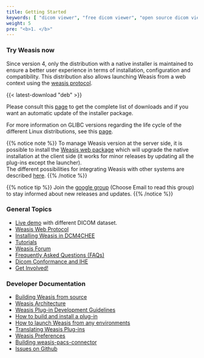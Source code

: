 ```yaml
---
title: Getting Started
keywords: [ "dicom viewer", "free dicom viewer", "open source dicom viewer", "weasis dicom viewer",  "multi-platform dicom viewer", "dicom", "pacs", "pacs viewer", "clinical viewer", "radiological viewer", "linux dicom viewer",  "mac dicom viewer" ]
weight: 5
pre: "<b>1. </b>"
---
```


### Try Weasis now

Since version 4, only the distribution with a native installer is maintained to ensure a better user experience in terms of installation, configuration and compatibility. This distribution also allows launching Weasis from a web context using the [weasis protocol](weasis-protocol).

{{< latest-download "deb" >}}

Please consult this [page](download-dicom-viewer) to get the complete list of downloads and if you want an automatic update of the installer package.<br>

For more information on GLIBC versions regarding the life cycle of the different Linux distributions, see this [page](https://gist.github.com/wagenet/35adca1a032cec2999d47b6c40aa45b1#file-glibc-md).

{{% notice note %}}
To manage Weasis version at the server side, it is possible to install the [Weasis web package](https://github.com/nroduit/weasis-pacs-connector#installation) which will upgrade the native installation at the client side (it works for minor releases by updating all the plug-ins except the launcher).<br>
The different possibilities for integrating Weasis with other systems are described [here](../basics/customize/integration).
{{% /notice %}}

{{% notice tip %}}
Join the [google group](http://groups.google.com/forum/#!forum/weasis) (Choose Email to read this group) to stay informed about new releases and updates.
{{% /notice %}}

### General Topics

- [Live demo](../demo) with different DICOM dataset.
- [Weasis Web Protocol](weasis-protocol)
- [Installing Weasis in DCM4CHEE](dcm4chee)
- [Tutorials](../tutorials)
- [Weasis Forum](http://groups.google.com/group/dcm4che)
- [Frequently Asked Questions (FAQs)](../faq)
- [Dicom Conformance and IHE](../basics/dicom)
- [Get Involved!](../get-involved)

### Developer Documentation

- [Building Weasis from source](building-weasis)
- [Weasis Architecture](../basics/architecture)
- [Weasis Plug-in Development Guidelines](guidelines)
- [How to build and install a plug-in](../basics/customize/build-plugins)
- [How to launch Weasis from any environments](../basics/customize/integration)
- [Translating Weasis Plug-ins](translating)
- [Weasis Preferences](../basics/customize/preferences)
- [Building weasis-pacs-connector](https://github.com/nroduit/weasis-pacs-connector#build-weasis-pacs-connector) 
- [Issues on Github](https://github.com/nroduit/Weasis/issues)


